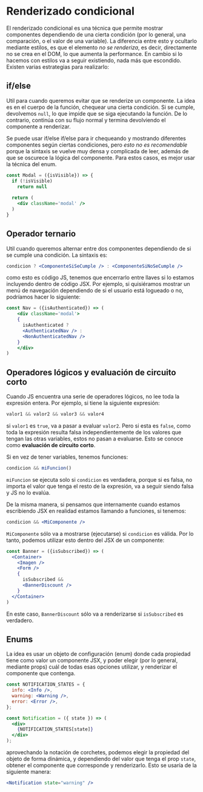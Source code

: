 # Renderizado condicional

El renderizado condicional es una técnica que permite mostrar componentes dependiendo de una cierta condición (por lo general, una comparación, o el valor de una variable). La diferencia entre esto y ocultarlo mediante estilos, es que el elemento *no se renderiza*, es decir, directamente no se crea en el DOM, lo que aumenta la performance. En cambio si lo hacemos con estilos va a seguir existiendo, nada más que escondido. Existen varias estrategias para realizarlo:

## if/else

Util para cuando queremos evitar que se renderize un componente. La idea es en el cuerpo de la función, chequear una cierta condición. Si se cumple, devolvemos `null`, lo que impide que se siga ejecutando la función. De lo contrario, continúa con su flujo normal y termina devolviendo el componente a renderizar.

Se puede usar if/else if/else para ir chequeando y mostrando diferentes componentes según ciertas condiciones, pero *esto no es recomendable* porque la sintaxis se vuelve muy densa y complicada de leer, además de que se oscurece la lógica del componente. Para estos casos, es mejor usar la técnica del enum.

```jsx
const Modal = ({isVisible}) => {
  if (!isVisible)
    return null
    
  return (
    <div className='modal' />
  )  
}
```

## Operador ternario

Util cuando queremos alternar entre dos componentes dependiendo de si se cumple una condición. La sintaxis es:

```jsx
condicion ? <ComponenteSiSeCumple /> : <ComponenteSiNoSeCumple />
```

como esto es código JS, tenemos que encerrarlo entre llaves si lo estamos incluyendo dentro de código JSX. Por ejemplo, si quisiéramos mostrar un menú de navegación dependiendo de si el usuario está logueado o no, podríamos hacer lo siguiente:

```jsx
const Nav = ({isAuthenticated}) => (
    <div className='modal'>
    {
      isAuthenticated ?
      <AuthenticatedNav /> :
      <NonAuthenticatedNav />
    }
    </div>
)
```

## Operadores lógicos y evaluación de circuito corto

Cuando JS encuentra una serie de operadores lógicos, no lee toda la expresión entera. Por ejemplo, si tiene la siguiente expresión:

```jsx
valor1 && valor2 && valor3 && valor4
```

si `valor1` es `true`, va a pasar a evaluar `valor2`. Pero si esta es `false`, como toda la expresión resulta falsa independientemente de los valores que tengan las otras variables, estos no pasan a evaluarse. Esto se conoce como **evaluación de circuito corto**.

Si en vez de tener variables, tenemos funciones:

```jsx
condicion && miFuncion()
```

`miFuncion` se ejecuta solo si `condicion` es verdadera, porque si es falsa, no importa el valor que tenga el resto de la expresión, va a seguir siendo falsa y JS no lo evalúa.

De la misma manera, si pensamos que internamente cuando estamos escribiendo JSX en realidad estamos llamando a funciones, si tenemos:

```jsx
condicion && <MiComponente />
```

`MiComponente` sólo va a mostrarse (ejecutarse) si `condicion` es válida. Por lo tanto, podemos utilizar esto dentro del JSX de un componente:

```jsx
const Banner = ({isSubscribed}) => (
  <Container>
    <Imagen />
    <Form />
    {
      isSubscribed &&
      <BannerDiscount />
    }
  </Container>
)
```

En este caso, `BannerDiscount` sólo va a renderizarse si `isSubscribed` es verdadero.

## Enums

La idea es usar un objeto de configuración (enum) donde cada propiedad tiene como valor un componente JSX, y poder elegir (por lo general, mediante props) cuál de todas esas opciones utilizar, y renderizar el componente que contenga.

```jsx
const NOTIFICATION_STATES = {
  info: <Info />,
  warning: <Warning />,
  error: <Error />,
};

const Notification = ({ state }) => (
  <div>
    {NOTIFICATION_STATES[state]}
  </div>
);
```

aprovechando la notación de corchetes, podemos elegir la propiedad del objeto de forma dinámica, y dependiendo del valor que tenga el prop `state`, obtener el componente que corresponde y renderizarlo. Esto se usaría de la siguiente manera:

```jsx
<Notification state="warning" />
```
